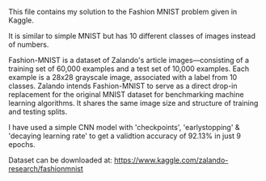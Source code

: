 This file contains my solution to the Fashion MNIST problem given in Kaggle.

It is similar to simple MNIST but has 10 different classes of images instead of numbers.

Fashion-MNIST is a dataset of Zalando's article images—consisting of a training set of 60,000 examples and a test set of 10,000 examples. 
Each example is a 28x28 grayscale image, associated with a label from 10 classes. 
Zalando intends Fashion-MNIST to serve as a direct drop-in replacement for the original MNIST dataset for benchmarking machine learning algorithms. 
It shares the same image size and structure of training and testing splits.

I have used a simple CNN model with 'checkpoints', 'earlystopping' & 'decaying learning rate' to get a validtion accuracy of 92.13% in just 9 epochs.

Dataset can be downloaded at: https://www.kaggle.com/zalando-research/fashionmnist
